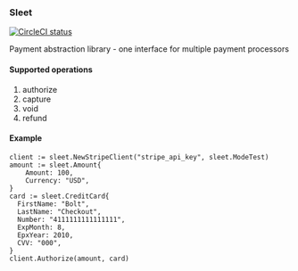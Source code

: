 ### Sleet

[![CircleCI status](https://circleci.com/gh/BoltApp/sleet.png?circle-token=:circle-token "CircleCI status")](https://circleci.com/gh/BoltApp/sleet)

Payment abstraction library - one interface for multiple payment processors

#### Supported operations
1. authorize
2. capture
3. void
4. refund

#### Example

```
client := sleet.NewStripeClient("stripe_api_key", sleet.ModeTest)
amount := sleet.Amount{
    Amount: 100,
    Currency: "USD",
}
card := sleet.CreditCard{
  FirstName: "Bolt",
  LastName: "Checkout",
  Number: "4111111111111111",
  ExpMonth: 8,
  EpxYear: 2010,
  CVV: "000",
}
client.Authorize(amount, card) 
```
